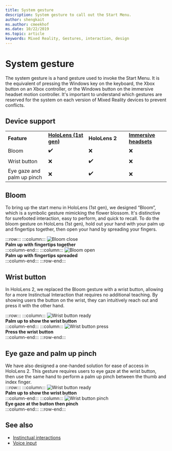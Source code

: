 ```yaml
---
title: System gesture
description: System gesture to call out the Start Menu. 
author: shengkait
ms.author: cmeekhof
ms.date: 10/22/2019
ms.topic: article
keywords: Mixed Reality, Gestures, interaction, design
---
```

# System gesture

The system gesture is a hand gesture used to invoke the Start Menu. It is the equivalent of pressing the Windows key on the keyboard, the Xbox button on an Xbox controller, or the Windows button on the immersive headset motion controller. It's important to understand which gestures are reserved for the system on each version of Mixed Reality devices to prevent conflicts.

## Device support

<table>
    <colgroup>
    <col width="25%" />
    <col width="25%" />
    <col width="25%" />
    <col width="25%" />
    </colgroup>
    <tr>
        <td><strong>Feature</strong></td>
        <td><a href="hololens-hardware-details.md"><strong>HoloLens (1st gen)</strong></a></td>
        <td><strong>HoloLens 2</strong></td>
        <td><a href="immersive-headset-hardware-details.md"><strong>Immersive headsets</strong></a></td>
    </tr>
     <tr>
        <td>Bloom</td>
        <td>✔️</td>
        <td>❌</td>
        <td>❌</td>
    </tr>
     <tr>
        <td>Wrist button</td>
        <td>❌</td>
        <td>✔️</td>
        <td>❌</td>
    </tr>
    <tr>
        <td>Eye gaze and palm up pinch</td>
        <td>❌</td>
        <td>✔️</td>
        <td>❌</td>
    </tr>
</table>

## Bloom
To bring up the start menu in HoloLens (1st gen), we designed “Bloom”, which is a symbolic gesture mimicking the flower blossom. It's distinctive for surefooted interaction, easy to perform, and quick to recall. To do the bloom gesture on HoloLens (1st gen), hold out your hand with your palm up and fingertips together, then open your hand by spreading your fingers.

:::row:::
    :::column:::
        ![Bloom close](images/bloom-close.png)<br>
        **Palm up with fingertips together**<br>
    :::column-end:::
    :::column:::
        ![Bloom open](images/bloom-open.png)<br>
        **Palm up with fingertips spreaded**<br>
    :::column-end:::
:::row-end:::

## Wrist button
In HoloLens 2, we replaced the Bloom gesture with a wrist button, allowing for a more Instinctual Interaction that requires no additional teaching. By showing users the button on the wrist, they can intuitively reach out and press it with the other hand.

:::row:::
    :::column:::
        ![Wrist button ready](images/wrist-button-ready.png)<br>
        **Palm up to show the wrist button**<br>
    :::column-end:::
    :::column:::
        ![Wrist button press](images/wrist-button-press.png)<br>
        **Press the wrist button**<br>
    :::column-end:::
:::row-end:::

## Eye gaze and palm up pinch
We have also designed a one-handed solution for ease of access in HoloLens 2. This gesture requires users to eye gaze at the wrist button, then use the same hand to perform a palm up pinch between the thumb and index finger.<br>
:::row:::
    :::column:::
        ![Wrist button ready](images/wrist-button-ready.png)<br>
        **Palm up to show the wrist button**<br>
    :::column-end:::
    :::column:::
        ![Wrist button pinch](images/wrist-button-pinch.png)<br>
        **Eye gaze at the button then pinch**<br>
    :::column-end:::
:::row-end:::

## See also

* [Instinctual interactions](interaction-fundamentals.md)
* [Voice input](voice-input.md)
